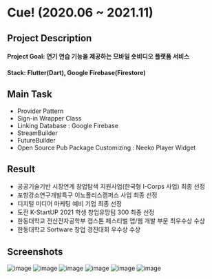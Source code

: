 # Cue! (2020.06 ~ 2021.11)

## Project Description
#### Project Goal: 연기 연습 기능을 제공하는 모바일 숏비디오 플랫폼 서비스
#### Stack: Flutter(Dart), Google Firebase(Firestore)

## Main Task
- Provider Pattern
- Sign-in Wrapper Class
- Linking Database : Google Firebase
- StreamBuilder
- FutureBuilder
- Open Source Pub Package Customizing : Neeko Player Widget

## Result
- 공공기술기반 시장연계 창업탐색 지원사업(한국형 I-Corps 사업) 최종 선정
- 포항강소연구개발특구 이노폴리스캠퍼스 사업 최종 선정
- 디지털 미디어 마케팅 예비 기업 최종 선정
- 도전 K-StartUP 2021 학생 창업유망팀 300 최종 선정
- 한동대학교 전산전자공학부 캡스톤 페스티벌 앱/웹 개발 부문 최우수상 수상
- 한동대학교 Sortware 창업 경진대회 우수상 수상

## Screenshots
![image](https://user-images.githubusercontent.com/64010987/170510074-93b5689a-04d2-489a-a6d7-045470b0d7b3.png)
![image](https://user-images.githubusercontent.com/64010987/170510912-e539d53f-85d3-4ece-b519-0bcd0947484b.png)
![image](https://user-images.githubusercontent.com/64010987/170510935-c6cd5750-477a-46b6-9573-e79009655bb8.png)
![image](https://user-images.githubusercontent.com/64010987/170510771-7938cad4-8b90-454c-b6f7-c66783149b4e.png)
![image](https://user-images.githubusercontent.com/64010987/170510348-69e657f9-6710-4a33-807d-9f801f3f33bb.png)
![image](https://user-images.githubusercontent.com/64010987/170510847-d837f680-41a8-4a9e-b6a6-369873e70232.png)
